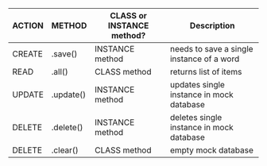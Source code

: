 | ACTION  | METHOD | CLASS or INSTANCE method? | Description |
|--------------|-----------|-----------|-----------|
| CREATE | .save() | INSTANCE method| needs to save a single instance of a word |
| READ | .all() | CLASS method| returns list of items  |
| UPDATE | .update() | INSTANCE method| updates single instance in mock database |
| DELETE | .delete() | INSTANCE method| deletes single instance in mock database |
| DELETE | .clear() | CLASS method|  empty mock database|
